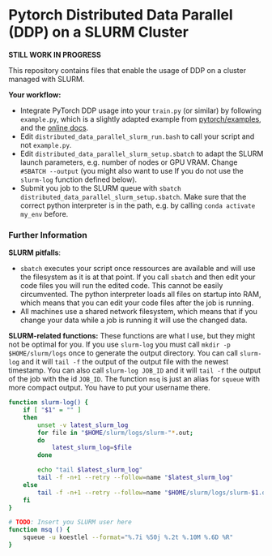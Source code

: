 # Pytorch Distributed Data Parallel (DDP) on a SLURM Cluster

**STILL WORK IN PROGRESS**

This repository contains files that enable the usage of DDP on a cluster managed with SLURM.

**Your workflow:**
* Integrate PyTorch DDP usage into your `train.py` (or similar) by following `example.py`, which is a slightly adapted example from [pytorch/examples](https://github.com/pytorch/examples/tree/master/distributed/ddp), and the [online docs](https://pytorch.org/docs/stable/generated/torch.nn.parallel.DistributedDataParallel.html).
* Edit `distributed_data_parallel_slurm_run.bash` to call your script and not `example.py`.
* Edit `distributed_data_parallel_slurm_setup.sbatch` to adapt the SLURM launch parameters, e.g. number of nodes or GPU VRAM. Change `#SBATCH --output` (you might also want to use If you do not use the `slurm-log` function defined below).
* Submit you job to the SLURM queue with `sbatch distributed_data_parallel_slurm_setup.sbatch`. Make sure that the correct python interpreter is in the path, e.g. by calling `conda activate my_env` before.


### Further Information

**SLURM pitfalls**:
* `sbatch` executes your script once ressources are available and will use the filesystem as it is at that point. If you call `sbatch` and then edit your code files you will run the edited code. This cannot be easily circumvented. The python interpreter loads all files on startup into RAM, which means that you can edit your code files after the job is running.
* All machines use a shared network filesystem, which means that if you change your data while a job is running it will use the changed data.

**SLURM-related functions:**
These functions are what I use, but they might not be optimal for you. If you use `slurm-log` you must call `mkdir -p $HOME/slurm/logs` once to generate the output directory. You can call `slurm-log` and it will `tail -f` the output of the output file with the newest timestamp. You can also call `slurm-log JOB_ID` and it will `tail -f` the output of the job with the id `JOB_ID`. The function `msq` is just an alias for `squeue` with more compact output. You have to put your username there.
```bash
function slurm-log() {
    if [ "$1" = "" ]
    then
        unset -v latest_slurm_log
        for file in "$HOME/slurm/logs/slurm-"*.out;
        do
            latest_slurm_log=$file
        done

        echo "tail $latest_slurm_log"
        tail -f -n+1 --retry --follow=name "$latest_slurm_log"
    else
        tail -f -n+1 --retry --follow=name "$HOME/slurm/logs/slurm-$1.out"
    fi
}

# TODO: Insert you SLURM user here
function msq () {
    squeue -u koestlel --format="%.7i %50j %.2t %.10M %.6D %R"
}
```